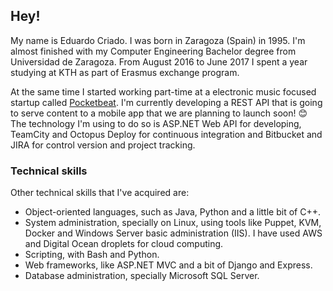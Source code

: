 ## Hey!
My name is Eduardo Criado. I was born in Zaragoza (Spain) in 1995. 
I'm almost finished with my Computer Engineering Bachelor degree from Universidad de Zaragoza.
From August 2016 to June 2017 I spent a year studying at KTH as part of Erasmus exchange program.

At the same time I started working part-time at a electronic music focused startup called [Pocketbeat](https://pocketbeat.com).
I'm currently developing a REST API that is going to serve content to a mobile app that we are planning to launch soon! 😊
The technology I'm using to do so is ASP.NET Web API for developing, TeamCity and Octopus Deploy for continuous integration and Bitbucket and JIRA for control version and project tracking.

### Technical skills
Other technical skills that I've acquired are:
* Object-oriented languages, such as Java, Python and a little bit of C++.
* System administration, specially on Linux, using tools like Puppet, KVM, Docker and Windows Server basic administration (IIS). I have used AWS and Digital Ocean droplets for cloud computing.
* Scripting, with Bash and Python.
* Web frameworks, like ASP.NET MVC and a bit of Django and Express.
* Database administration, specially Microsoft SQL Server.